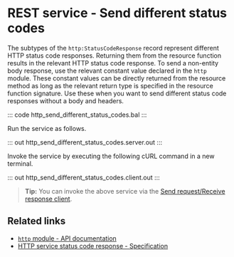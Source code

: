 # REST service - Send different status codes

The subtypes of the `http:StatusCodeResponse` record represent different HTTP status code responses. Returning them from the resource function results in the relevant HTTP status code response.
To send a non-entity body response, use the relevant constant value declared in the `http` module. These constant values can be directly returned from the resource method as long as the relevant return type is specified in the resource function signature.
Use these when you want to send different status code responses without a body and headers.

::: code http_send_different_status_codes.bal :::

Run the service as follows.

::: out http_send_different_status_codes.server.out :::

Invoke the service by executing the following cURL command in a new terminal.

::: out http_send_different_status_codes.client.out :::

>**Tip:** You can invoke the above service via the [Send request/Receive response client](/learn/by-example/http-client-send-request-receive-response/).

## Related links
- [`http` module - API documentation](https://lib.ballerina.io/ballerina/http/latest/)
- [HTTP service status code response - Specification](/spec/http/#2351-status-code-response)
